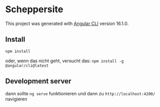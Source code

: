 # Scheppersite

This project was generated with [Angular CLI](https://github.com/angular/angular-cli) version 16.1.0.

## Install
`npm install`

oder, wenn das nicht geht, versucht das:
`npm install -g @angular/cli@latest`

## Development server

dann sollte `ng serve` funktionieren
und dann zu `http://localhost:4200/` navigieren


